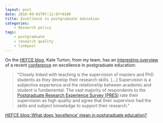 ```yaml
---
layout: post
date: 2016-09-01T07:12:07+0100
title: Excellence in postgraduate education
categories:
    - Research policy
tags:
    - postgraduate
    - research quality
    - linkpost
---
```


On the [HEFCE blog](http://blog.hefce.ac.uk/), Kate Turton, from my team, has an [interesting overview](http://blog.hefce.ac.uk/2016/08/30/what-does-excellence-mean-in-postgraduate-education/) of a recent [conference](http://www.ukcge.ac.uk/events/ac16-93.aspx) on excellence in postgraduate education:

>"Closely linked with teaching is the supervision of masters and PhD students as they develop their research skills. [...] Supervision is a subjective experience and the relationship between academic and student is fundamental. The vast majority of respondents to the [Postgraduate Research Experience Survey (PRES)](https://www.heacademy.ac.uk/resource/postgraduate-research-experience-survey-2015) rate their supervision as high quality and agree that their supervisor had the skills and subject knowledge to support their research."

[HEFCE blog::What does ‘excellence’ mean in postgraduate education?](http://blog.hefce.ac.uk/2016/08/30/what-does-excellence-mean-in-postgraduate-education/)
